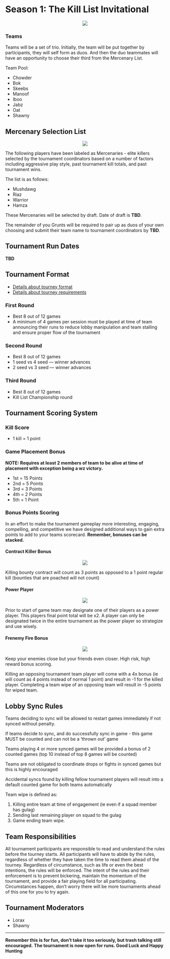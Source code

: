 # Season 1: The Kill List Invitational

<div align="center">
  <img src="../assets/banner.jpeg">
</div>

<!--
## Submit Your Score
[Submit Tourney Scores](https://bit.ly/wztourney)

## Tournament Individual Stats
[WZ Tourney Stats](https://bit.ly/wztourneystats)

## Tournament Results
<iframe src="https://brackethq.com/b/2ywub/embed/" width="100%" height="550" frameborder="0"></iframe>
-->

### Teams

Teams will be a set of trio. Initially, the team will be put together by participants, they will self form as duos. And then the duo teammates will have an opportunity to choose their third from the Mercenary List.

Team Pool:

- Chowder
- Bok
- Skeebs
- Manoof
- Iboo
- Jabz
- Oat
- Shawny

## Mercenary Selection List

<div align="center">
  <img src="../assets/mercenary.jpeg">
</div>

The following players have been labeled as Mercenaries - elite killers selected by the tournament coordinators based on a number of factors including aggressive play style, past tournament kill totals, and past tournament wins.

The list is as follows:

- Mushdawg
- Riaz 
- Warrior
- Hamza

These Mercenaries will be selected by draft. Date of draft is **TBD**. 

The remainder of you Grunts will be required to pair up as duos of your own choosing and submit their team name to tournament coordinators by  **TBD**.

## Tournament Run Dates

**TBD**
<!-- 01/10 - 01/31

- **COMPLETED** First Round: Wednesday, Jan 10th - ~~Wednesday, Jan 17th~~ Sunday, Jan 14th
- **Second Round:** Wednesday, Jan 17th - Wednesday, Jan 24th
-->

## Tournament Format

- [Details about tourney format](./Tourney%20Details/format.md)
- [Details about tourney requirements](./Tourney%20Details/requirements.md)

### First Round

- Best 8 out of 12 games
- A minimum of 4 games per session must be played at time of team announcing their runs to reduce lobby manipulation and team stalling and ensure proper flow of the tournament
<!-- - Top 3 teams advance to next round
- Top team will get a bye
-->

<!-- ### Loser Play-in

- Best score in 3 out of 4 games
- Losers bracket will be between 4th and 5th seed
-->

### Second Round

- Best 8 out of 12 games
- 1 seed vs 4 seed — winner advances 
- 2 seed vs 3 seed — winner advances 

### Third Round

- Best 8 out of 12 games
- Kill List Championship round 


## Tournament Scoring System

### Kill Score

- 1 kill = 1 point

### Game Placement Bonus

**NOTE: Requires at least 2 members of team to be alive at time of placement with exception being a wz victory.**

- 1st = 15 Points
- 2nd = 5 Points
- 3rd = 3 Points
- 4th = 2 Points
- 5th = 1 Point

### Bonus Points Scoring

In an effort to make the tournament gameplay more interesting, engaging, compelling, and competitive we have designed additional ways to gain extra points to add to your teams scorecard. **Remember, bonuses can be stacked.**

#### Contract Killer Bonus

<div align="center">
  <img src="../assets/contract-killer.jpeg">
</div>

Killing bounty contract will count as 3 points as opposed to a 1 point regular kill (bounties that are poached will not count)

#### Power Player

<div align="center">
  <img src="../assets/power-player.jpeg">
</div>

Prior to start of game team may designate one of their players as a power player. This players final point total will be x2. A player can only be designated twice in the entire tournament as the power player so strategize and use wisely.

#### Frenemy Fire Bonus

<div align="center">
  <img src="../assets/elite.jpeg">
</div>

Keep your enemies close but your friends even closer. High risk, high reward bonus scoring.

Killing an opposing tournament team player will come with a 4x bonus (ie will count as 4 points instead of normal 1 point) and result in -1 for the killed player. Completing a team wipe of an opposing team will result in -5 points for wiped team.

## Lobby Sync Rules

Teams deciding to sync will be allowed to restart games immediately if not synced without penalty. 

If teams decide to sync, and do successfully sync in game - this game MUST be counted and can not be a ‘thrown out’ game 

Teams playing 4 or more synced games will be provided a bonus of 2 counted games (top 10 instead of top 8 games will be counted)

Teams are not obligated to coordinate drops or fights in synced games but this is highly encouraged 

Accidental syncs found by killing fellow tournament players will result into a default counted game for both teams automatically 

Team wipe is defined as:

1. Killing entire team at time of engagement (ie even if a squad member has gulag)
2. Sending last remaining player on squad to the gulag
3. Game ending team wipe.

## Team Responsibilities

All tournament participants are responsible to read and understand the rules before the tourney starts. All participants will have to abide by the rules, regardless of whether they have taken the time to read them ahead of the tourney. Regardless of circumstance, such as life or even the best intentions, the rules will be enforced. The intent of the rules and their enforcement is to prevent bickering, maintain the momentum of the tournament, and provide a fair playing field for all participating. Circumstances happen, don’t worry there will be more tournaments ahead of this one for you to try again.

## Tournament Moderators

- Lorax
- Shawny

---

**Remember this is for fun, don’t take it too seriously, but trash talking still encouraged.**
**The tournament is now open for runs. Good Luck and Happy Hunting**
